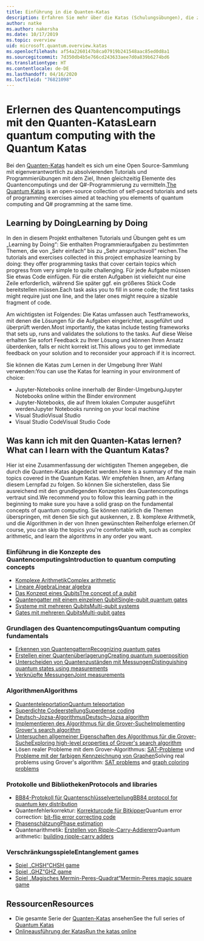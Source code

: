 ```yaml
---
title: Einführung in die Quanten-Katas
description: Erfahren Sie mehr über die Katas (Schulungsübungen), die zum Microsoft Quantum Development Kit (QDK) gehören
author: natke
ms.author: nakersha
ms.date: 10/17/2019
ms.topic: overview
uid: microsoft.quantum.overview.katas
ms.openlocfilehash: af54a2260147b8ca07919b241548aac85ed0d8a1
ms.sourcegitcommit: 7d350db4b5e766cd243633aee7d0a839b6274bd6
ms.translationtype: HT
ms.contentlocale: de-DE
ms.lasthandoff: 04/16/2020
ms.locfileid: "76821098"
---
```

# <a name="learn-quantum-computing-with-the-quantum-katas"></a><span data-ttu-id="93b6f-103">Erlernen des Quantencomputings mit den Quanten-Katas</span><span class="sxs-lookup"><span data-stu-id="93b6f-103">Learn quantum computing with the Quantum Katas</span></span>

<span data-ttu-id="93b6f-104">Bei den [Quanten-Katas](https://github.com/Microsoft/QuantumKatas/) handelt es sich um eine Open Source-Sammlung mit eigenverantwortlich zu absolvierenden Tutorials und Programmierübungen mit dem Ziel, Ihnen gleichzeitig Elemente des Quantencomputings und der Q#-Programmierung zu vermitteln.</span><span class="sxs-lookup"><span data-stu-id="93b6f-104">[The Quantum Katas](https://github.com/Microsoft/QuantumKatas/) is an open-source collection of self-paced tutorials and sets of programming exercises aimed at teaching you elements of quantum computing and Q# programming at the same time.</span></span>

## <a name="learning-by-doing"></a><span data-ttu-id="93b6f-105">Learning by Doing</span><span class="sxs-lookup"><span data-stu-id="93b6f-105">Learning by Doing</span></span>

<span data-ttu-id="93b6f-106">In den in diesem Projekt enthaltenen Tutorials und Übungen geht es um „Learning by Doing“: Sie enthalten Programmieraufgaben zu bestimmten Themen, die von „Sehr einfach“ bis zu „Sehr anspruchsvoll“ reichen.</span><span class="sxs-lookup"><span data-stu-id="93b6f-106">The tutorials and exercises collected in this project emphasize learning by doing: they offer programming tasks that cover certain topics which progress from very simple to quite challenging.</span></span> <span data-ttu-id="93b6f-107">Für jede Aufgabe müssen Sie etwas Code einfügen. Für die ersten Aufgaben ist vielleicht nur eine Zeile erforderlich, während Sie später ggf. ein größeres Stück Code bereitstellen müssen.</span><span class="sxs-lookup"><span data-stu-id="93b6f-107">Each task asks you to fill in some code; the first tasks might require just one line, and the later ones might require a sizable fragment of code.</span></span>

<span data-ttu-id="93b6f-108">Am wichtigsten ist Folgendes: Die Katas umfassen auch Testframeworks, mit denen die Lösungen für die Aufgaben eingerichtet, ausgeführt und überprüft werden.</span><span class="sxs-lookup"><span data-stu-id="93b6f-108">Most importantly, the katas include testing frameworks that sets up, runs and validates the solutions to the tasks.</span></span> <span data-ttu-id="93b6f-109">Auf diese Weise erhalten Sie sofort Feedback zu Ihrer Lösung und können Ihren Ansatz überdenken, falls er nicht korrekt ist.</span><span class="sxs-lookup"><span data-stu-id="93b6f-109">This allows you to get immediate feedback on your solution and to reconsider your approach if it is incorrect.</span></span>

<span data-ttu-id="93b6f-110">Sie können die Katas zum Lernen in der Umgebung Ihrer Wahl verwenden:</span><span class="sxs-lookup"><span data-stu-id="93b6f-110">You can use the Katas for learning in your environment of choice:</span></span>

* <span data-ttu-id="93b6f-111">Jupyter-Notebooks online innerhalb der Binder-Umgebung</span><span class="sxs-lookup"><span data-stu-id="93b6f-111">Jupyter Notebooks online within the Binder environment</span></span>
* <span data-ttu-id="93b6f-112">Jupyter-Notebooks, die auf Ihrem lokalen Computer ausgeführt werden</span><span class="sxs-lookup"><span data-stu-id="93b6f-112">Jupyter Notebooks running on your local machine</span></span>
* <span data-ttu-id="93b6f-113">Visual Studio</span><span class="sxs-lookup"><span data-stu-id="93b6f-113">Visual Studio</span></span>
* <span data-ttu-id="93b6f-114">Visual Studio Code</span><span class="sxs-lookup"><span data-stu-id="93b6f-114">Visual Studio Code</span></span>

## <a name="what-can-i-learn-with-the-quantum-katas"></a><span data-ttu-id="93b6f-115">Was kann ich mit den Quanten-Katas lernen?</span><span class="sxs-lookup"><span data-stu-id="93b6f-115">What can I learn with the Quantum Katas?</span></span>

<span data-ttu-id="93b6f-116">Hier ist eine Zusammenfassung der wichtigsten Themen angegeben, die durch die Quanten-Katas abgedeckt werden.</span><span class="sxs-lookup"><span data-stu-id="93b6f-116">Here is a summary of the main topics covered in the Quantum Katas.</span></span> <span data-ttu-id="93b6f-117">Wir empfehlen Ihnen, am Anfang diesem Lernpfad zu folgen. So können Sie sicherstellen, dass Sie ausreichend mit den grundlegenden Konzepten des Quantencomputings vertraut sind.</span><span class="sxs-lookup"><span data-stu-id="93b6f-117">We recommend you to follow this learning path in the beginning to make sure you have a solid grasp on the fundamental concepts of quantum computing.</span></span> <span data-ttu-id="93b6f-118">Sie können natürlich die Themen überspringen, mit denen Sie sich gut auskennen, z. B. komplexe Arithmetik, und die Algorithmen in der von Ihnen gewünschten Reihenfolge erlernen.</span><span class="sxs-lookup"><span data-stu-id="93b6f-118">Of course, you can skip the topics you're comfortable with, such as complex arithmetic, and learn the algorithms in any order you want.</span></span>

### <a name="introduction-to-quantum-computing-concepts"></a><span data-ttu-id="93b6f-119">Einführung in die Konzepte des Quantencomputings</span><span class="sxs-lookup"><span data-stu-id="93b6f-119">Introduction to quantum computing concepts</span></span>

* [<span data-ttu-id="93b6f-120">Komplexe Arithmetik</span><span class="sxs-lookup"><span data-stu-id="93b6f-120">Complex arithmetic</span></span>](https://github.com/microsoft/QuantumKatas/tree/master/tutorials/ComplexArithmetic)
* [<span data-ttu-id="93b6f-121">Lineare Algebra</span><span class="sxs-lookup"><span data-stu-id="93b6f-121">Linear algebra</span></span>](https://github.com/microsoft/QuantumKatas/tree/master/tutorials/LinearAlgebra)
* [<span data-ttu-id="93b6f-122">Das Konzept eines Qubits</span><span class="sxs-lookup"><span data-stu-id="93b6f-122">The concept of a qubit</span></span>](https://github.com/microsoft/QuantumKatas/tree/master/tutorials/Qubit)
* [<span data-ttu-id="93b6f-123">Quantengatter mit einem einzelnen Qubit</span><span class="sxs-lookup"><span data-stu-id="93b6f-123">Single-qubit quantum gates</span></span>](https://github.com/microsoft/QuantumKatas/tree/master/tutorials/SingleQubitGates)
* [<span data-ttu-id="93b6f-124">Systeme mit mehreren Qubits</span><span class="sxs-lookup"><span data-stu-id="93b6f-124">Multi-qubit systems</span></span>](https://github.com/microsoft/QuantumKatas/tree/master/tutorials/MultiQubitSystems)
* [<span data-ttu-id="93b6f-125">Gates mit mehreren Qubits</span><span class="sxs-lookup"><span data-stu-id="93b6f-125">Multi-qubit gates</span></span>](https://github.com/microsoft/QuantumKatas/tree/master/tutorials/MultiQubitGates)

### <a name="quantum-computing-fundamentals"></a><span data-ttu-id="93b6f-126">Grundlagen des Quantencomputings</span><span class="sxs-lookup"><span data-stu-id="93b6f-126">Quantum computing fundamentals</span></span>

* [<span data-ttu-id="93b6f-127">Erkennen von Quantengattern</span><span class="sxs-lookup"><span data-stu-id="93b6f-127">Recognizing quantum gates</span></span>](https://github.com/microsoft/QuantumKatas/tree/master/BasicGates)
* [<span data-ttu-id="93b6f-128">Erstellen einer Quantenüberlagerung</span><span class="sxs-lookup"><span data-stu-id="93b6f-128">Creating quantum superposition</span></span>](https://github.com/microsoft/QuantumKatas/tree/master/Superposition)
* [<span data-ttu-id="93b6f-129">Unterscheiden von Quantenzuständen mit Messungen</span><span class="sxs-lookup"><span data-stu-id="93b6f-129">Distinguishing quantum states using measurements</span></span>](https://github.com/microsoft/QuantumKatas/tree/master/Measurements)
* [<span data-ttu-id="93b6f-130">Verknüpfte Messungen</span><span class="sxs-lookup"><span data-stu-id="93b6f-130">Joint measurements</span></span>](https://github.com/microsoft/QuantumKatas/tree/master/JointMeasurements)

### <a name="algorithms"></a><span data-ttu-id="93b6f-131">Algorithmen</span><span class="sxs-lookup"><span data-stu-id="93b6f-131">Algorithms</span></span>

* [<span data-ttu-id="93b6f-132">Quantenteleportation</span><span class="sxs-lookup"><span data-stu-id="93b6f-132">Quantum teleportation</span></span>](https://github.com/microsoft/QuantumKatas/tree/master/Teleportation)
* [<span data-ttu-id="93b6f-133">Superdichte Codeerstellung</span><span class="sxs-lookup"><span data-stu-id="93b6f-133">Superdense coding</span></span>](https://github.com/microsoft/QuantumKatas/tree/master/SuperdenseCoding)
* [<span data-ttu-id="93b6f-134">Deutsch-Jozsa-Algorithmus</span><span class="sxs-lookup"><span data-stu-id="93b6f-134">Deutsch–Jozsa algorithm</span></span>](https://github.com/microsoft/QuantumKatas/tree/master/tutorials/ExploringDeutschJozsaAlgorithm)
* [<span data-ttu-id="93b6f-135">Implementieren des Algorithmus für die Grover-Suche</span><span class="sxs-lookup"><span data-stu-id="93b6f-135">Implementing Grover's search algorithm</span></span>](https://github.com/microsoft/QuantumKatas/tree/master/GroversAlgorithm)
* [<span data-ttu-id="93b6f-136">Untersuchen allgemeiner Eigenschaften des Algorithmus für die Grover-Suche</span><span class="sxs-lookup"><span data-stu-id="93b6f-136">Exploring high-level properties of Grover's search algorithm</span></span>](https://github.com/microsoft/QuantumKatas/tree/master/tutorials/ExploringGroversAlgorithm)
* <span data-ttu-id="93b6f-137">Lösen realer Probleme mit dem Grover-Algorithmus: [SAT-Probleme](https://github.com/microsoft/QuantumKatas/tree/master/SolveSATWithGrover) und [Probleme mit der farbigen Kennzeichnung von Graphen](https://github.com/microsoft/QuantumKatas/tree/master/GraphColoring)</span><span class="sxs-lookup"><span data-stu-id="93b6f-137">Solving real problems using Grover's algorithm: [SAT problems](https://github.com/microsoft/QuantumKatas/tree/master/SolveSATWithGrover) and [graph coloring problems](https://github.com/microsoft/QuantumKatas/tree/master/GraphColoring)</span></span>

### <a name="protocols-and-libraries"></a><span data-ttu-id="93b6f-138">Protokolle und Bibliotheken</span><span class="sxs-lookup"><span data-stu-id="93b6f-138">Protocols and libraries</span></span>

* [<span data-ttu-id="93b6f-139">BB84-Protokoll für Quantenschlüsselverteilung</span><span class="sxs-lookup"><span data-stu-id="93b6f-139">BB84 protocol for quantum key distribution</span></span>](https://github.com/microsoft/QuantumKatas/tree/master/KeyDistribution_BB84)
* <span data-ttu-id="93b6f-140">Quantenfehlerkorrektur: [Korrekturcode für Bitkipper](https://github.com/microsoft/QuantumKatas/tree/master/QEC_BitFlipCode)</span><span class="sxs-lookup"><span data-stu-id="93b6f-140">Quantum error correction: [bit-flip error correcting code](https://github.com/microsoft/QuantumKatas/tree/master/QEC_BitFlipCode)</span></span>
* [<span data-ttu-id="93b6f-141">Phasenschätzung</span><span class="sxs-lookup"><span data-stu-id="93b6f-141">Phase estimation</span></span>](https://github.com/microsoft/QuantumKatas/blob/master/PhaseEstimation)
* <span data-ttu-id="93b6f-142">Quantenarithmetik: [Erstellen von Ripple-Carry-Addierern](https://github.com/microsoft/QuantumKatas/blob/master/RippleCarryAdder)</span><span class="sxs-lookup"><span data-stu-id="93b6f-142">Quantum arithmetic: [building ripple-carry adders](https://github.com/microsoft/QuantumKatas/blob/master/RippleCarryAdder)</span></span>

### <a name="entanglement-games"></a><span data-ttu-id="93b6f-143">Verschränkungsspiele</span><span class="sxs-lookup"><span data-stu-id="93b6f-143">Entanglement games</span></span>

* [<span data-ttu-id="93b6f-144">Spiel „CHSH“</span><span class="sxs-lookup"><span data-stu-id="93b6f-144">CHSH game</span></span>](https://github.com/microsoft/QuantumKatas/tree/master/CHSHGame)
* [<span data-ttu-id="93b6f-145">Spiel „GHZ“</span><span class="sxs-lookup"><span data-stu-id="93b6f-145">GHZ game</span></span>](https://github.com/microsoft/QuantumKatas/tree/master/GHZGame)
* [<span data-ttu-id="93b6f-146">Spiel „Magisches Mermin-Peres-Quadrat“</span><span class="sxs-lookup"><span data-stu-id="93b6f-146">Mermin-Peres magic square game</span></span>](https://github.com/microsoft/QuantumKatas/tree/master/MagicSquareGame)

## <a name="resources"></a><span data-ttu-id="93b6f-147">Ressourcen</span><span class="sxs-lookup"><span data-stu-id="93b6f-147">Resources</span></span>

* <span data-ttu-id="93b6f-148">Die gesamte Serie der [Quanten-Katas](https://github.com/microsoft/QuantumKatas) ansehen</span><span class="sxs-lookup"><span data-stu-id="93b6f-148">See the full series of [Quantum Katas](https://github.com/microsoft/QuantumKatas)</span></span>
* [<span data-ttu-id="93b6f-149">Onlineausführung der Katas</span><span class="sxs-lookup"><span data-stu-id="93b6f-149">Run the katas online</span></span>](https://aka.ms/try-quantum-katas)
